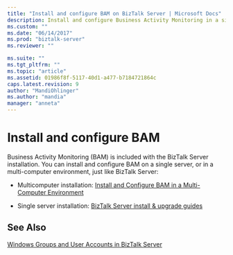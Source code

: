 ```yaml
---
title: "Install and configure BAM on BizTalk Server | Microsoft Docs"
description: Install and configure Business Activity Monitoring in a single or  multi-computer environment on BizTalk Server
ms.custom: ""
ms.date: "06/14/2017"
ms.prod: "biztalk-server"
ms.reviewer: ""

ms.suite: ""
ms.tgt_pltfrm: ""
ms.topic: "article"
ms.assetid: 01986f8f-5117-40d1-a477-b7184721864c
caps.latest.revision: 9
author: "MandiOhlinger"
ms.author: "mandia"
manager: "anneta"
---
```


# Install and configure BAM
Business Activity Monitoring (BAM) is included with the BizTalk Server installation. You can install and configure BAM on a single server, or in a multi-computer environment, just like BizTalk Server: 
  
-   Multicomputer installation: [Install and Configure BAM in a Multi-Computer Environment](http://go.microsoft.com/fwlink/p/?LinkID=208597)  
  
-   Single server installation: [BizTalk Server install & upgrade guides](../install-and-config-guides/biztalk-server-what-s-new-installation-configuration-and-upgrade.md)
  
## See Also  
 [Windows Groups and User Accounts in BizTalk Server](../core/windows-groups-and-user-accounts-in-biztalk-server.md)